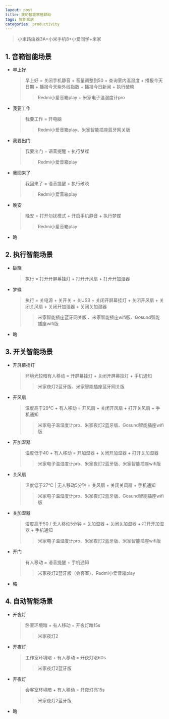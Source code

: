 ```yaml
---
layout: post
title: 我的智能家居联动
tags: 智能家居
categories: productivity
---
```

> 小米路由器3A+小米手机8+小爱同学+米家

## 1. 音箱智能场景
* 早上好
	> 早上好 = 关闭手机静音 + 音量调整到50 + 查询室内温湿度 + 播报今天日期 + 播报今天紫外线指数 + 播报今日新闻 + 执行破晓
	>> Redmi小爱音箱play + 米家电子温湿度计pro

* 我要工作
	> 我要工作 = 开电脑
	>> Redmi小爱音箱play、米家智能插座蓝牙网关版

* 我要出门
	> 我要出门 = 语音提醒 + 执行梦蝶
	>> Redmi小爱音箱play

* 我回来了
	> 我回来了 =  语音提醒 + 执行破晓
	>> Redmi小爱音箱play

* 晚安
	> 晚安 = 打开勿扰模式 + 开启手机静音 + 执行梦蝶
	>> Redmi小爱音箱play 

* 略

## 2. 执行智能场景
* 破晓
	> 执行 = 打开开屏幕挂灯 + 打开开风扇 + 打开开加湿器 

* 梦蝶
	> 执行 = 关电源 + 关开关 + 关USB + 关闭开屏幕挂灯 + 关闭开风扇 + 关闭关风扇 + 关闭开加湿器 + 关闭关加湿器
	>> 米家智能插座蓝牙网关版 、米家智能插座wifi版、Gosund智能插座wifi版

* 略

## 3. 开关智能场景
* 开屏幕挂灯
	> 环境光较暗有人移动 = 开屏幕挂灯 + 关闭开屏幕挂灯 + 手机通知
	>> 米家夜灯2蓝牙版、米家智能插座蓝牙网关版

* 开风扇
	> 温度高于29℃ + 有人移动 = 开风扇 + 关闭开风扇 + 打开关风扇 + 手机通知
	>> 米家电子温湿度计pro、米家夜灯2蓝牙版、Gosund智能插座wifi版

* 开加湿器
	> 湿度低于40 + 有人移动 = 开加湿器 + 关闭开加湿器 + 打开关加湿器
	>> 米家电子温湿度计pro、米家夜灯2蓝牙版、米家智能插座wifi版

* 关风扇
	> 温度低于27℃ | 无人移动5分钟 = 关风扇 +  关闭关风扇 + 手机通知
	>> 米家电子温湿度计pro、米家夜灯2蓝牙版、Gosund智能插座wifi版

* 关加湿器
	> 湿度高于50 / 无人移动5分钟 = 关加湿器 + 关闭关加湿器 + 打开开加湿器 + 手机通知
	>> 米家电子温湿度计pro、米家夜灯2蓝牙版、米家智能插座wifi版

* 开门
	> 有人移动 = 语音提醒 + 手机通知
	>> 米家夜灯2蓝牙版（会客室）、Redmi小爱音箱play

* 略

## 4. 自动智能场景
* 开夜灯
	> 卧室环境暗 + 有人移动 = 开夜灯暗15s
	>> 米家夜灯2

* 开夜灯
	> 工作室环境暗 + 有人移动 = 开夜灯暗60s
	>> 米家夜灯2蓝牙版

* 开夜灯
	> 会客室环境暗 + 有人移动 = 开夜灯亮15s
	>> 米家夜灯2蓝牙版

* 略